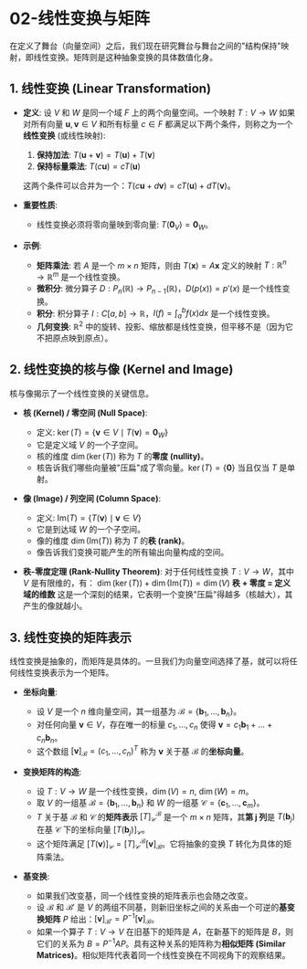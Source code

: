 # 02-线性变换与矩阵

在定义了舞台（向量空间）之后，我们现在研究舞台与舞台之间的"结构保持"映射，即线性变换。矩阵则是这种抽象变换的具体数值化身。

## 1. 线性变换 (Linear Transformation)

- **定义**:
    设 $V$ 和 $W$ 是同一个域 $F$ 上的两个向量空间。一个映射 $T: V \to W$ 如果对所有向量 $\mathbf{u}, \mathbf{v} \in V$ 和所有标量 $c \in F$ 都满足以下两个条件，则称之为一个**线性变换** (或线性映射):
    1. **保持加法**: $T(\mathbf{u} + \mathbf{v}) = T(\mathbf{u}) + T(\mathbf{v})$
    2. **保持标量乘法**: $T(c\mathbf{u}) = cT(\mathbf{u})$

    这两个条件可以合并为一个：$T(c\mathbf{u} + d\mathbf{v}) = cT(\mathbf{u}) + dT(\mathbf{v})$。

- **重要性质**:
  - 线性变换必须将零向量映到零向量: $T(\mathbf{0}_V) = \mathbf{0}_W$。

- **示例**:
  - **矩阵乘法**: 若 $A$ 是一个 $m \times n$ 矩阵，则由 $T(\mathbf{x}) = A\mathbf{x}$ 定义的映射 $T: \mathbb{R}^n \to \mathbb{R}^m$ 是一个线性变换。
  - **微积分**: 微分算子 $D: P_n(\mathbb{R}) \to P_{n-1}(\mathbb{R})$，$D(p(x)) = p'(x)$ 是一个线性变换。
  - **积分**: 积分算子 $I: C[a, b] \to \mathbb{R}$，$I(f) = \int_a^b f(x)dx$ 是一个线性变换。
  - **几何变换**: $\mathbb{R}^2$ 中的旋转、投影、缩放都是线性变换，但平移不是（因为它不把原点映到原点）。

## 2. 线性变换的核与像 (Kernel and Image)

核与像揭示了一个线性变换的关键信息。

- **核 (Kernel) / 零空间 (Null Space)**:
  - 定义: $\ker(T) = \{\mathbf{v} \in V \mid T(\mathbf{v}) = \mathbf{0}_W\}$
  - 它是定义域 $V$ 的一个子空间。
  - 核的维度 $\dim(\ker(T))$ 称为 $T$ 的**零度 (nullity)**。
  - 核告诉我们哪些向量被"压扁"成了零向量。$\ker(T) = \{\mathbf{0}\}$ 当且仅当 $T$ 是单射。

- **像 (Image) / 列空间 (Column Space)**:
  - 定义: $\text{Im}(T) = \{ T(\mathbf{v}) \mid \mathbf{v} \in V \}$
  - 它是到达域 $W$ 的一个子空间。
  - 像的维度 $\dim(\text{Im}(T))$ 称为 $T$ 的**秩 (rank)**。
  - 像告诉我们变换可能产生的所有输出向量构成的空间。

- **秩-零度定理 (Rank-Nullity Theorem)**:
    对于任何线性变换 $T: V \to W$，其中 $V$ 是有限维的，有：
    $\dim(\ker(T)) + \dim(\text{Im}(T)) = \dim(V)$
    **秩 + 零度 = 定义域的维数**
    这是一个深刻的结果，它表明一个变换"压扁"得越多（核越大），其产生的像就越小。

## 3. 线性变换的矩阵表示

线性变换是抽象的，而矩阵是具体的。一旦我们为向量空间选择了基，就可以将任何线性变换表示为一个矩阵。

- **坐标向量**:
  - 设 $V$ 是一个 $n$ 维向量空间，其一组基为 $\mathcal{B} = \{\mathbf{b}_1, \dots, \mathbf{b}_n\}$。
  - 对任何向量 $\mathbf{v} \in V$，存在唯一的标量 $c_1, \dots, c_n$ 使得 $\mathbf{v} = c_1\mathbf{b}_1 + \dots + c_n\mathbf{b}_n$。
  - 这个数组 $[\mathbf{v}]_\mathcal{B} = (c_1, \dots, c_n)^T$ 称为 $\mathbf{v}$ 关于基 $\mathcal{B}$ 的**坐标向量**。

- **变换矩阵的构造**:
  - 设 $T: V \to W$ 是一个线性变换，$\dim(V)=n$, $\dim(W)=m$。
  - 取 $V$ 的一组基 $\mathcal{B}=\{\mathbf{b}_1, \dots, \mathbf{b}_n\}$ 和 $W$ 的一组基 $\mathcal{C}=\{\mathbf{c}_1, \dots, \mathbf{c}_m\}$。
  - $T$ 关于基 $\mathcal{B}$ 和 $\mathcal{C}$ 的**矩阵表示** $[T]_\mathcal{C}^\mathcal{B}$ 是一个 $m \times n$ 矩阵，其**第 j 列**是 $T(\mathbf{b}_j)$ 在基 $\mathcal{C}$ 下的坐标向量 $[T(\mathbf{b}_j)]_\mathcal{C}$。
  - 这个矩阵满足 $[T(\mathbf{v})]_\mathcal{C} = [T]_\mathcal{C}^\mathcal{B} [\mathbf{v}]_\mathcal{B}$。它将抽象的变换 $T$ 转化为具体的矩阵乘法。

- **基变换**:
  - 如果我们改变基，同一个线性变换的矩阵表示也会随之改变。
  - 设 $\mathcal{B}$ 和 $\mathcal{B}'$ 是 $V$ 的两组不同基，则新旧坐标之间的关系由一个可逆的**基变换矩阵** $P$ 给出：$[\mathbf{v}]_{\mathcal{B}'} = P^{-1} [\mathbf{v}]_\mathcal{B}$。
  - 如果一个算子 $T: V \to V$ 在旧基下的矩阵是 $A$，在新基下的矩阵是 $B$，则它们的关系为 $B = P^{-1}AP$。具有这种关系的矩阵称为**相似矩阵 (Similar Matrices)**。相似矩阵代表着同一个线性变换在不同视角下的观察结果。
